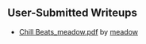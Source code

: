 ## User-Submitted Writeups

- [Chill Beats_meadow.pdf](https://github.com/mead-0w/CTF-Writeups/blob/main/SDCTF%202024%20OSINT/Chill%20Beats_meadow.pdf) by [meadow](https://github.com/mead-0w/)
